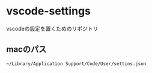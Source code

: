 # vscode-settings

vscodeの設定を置くためのリポジトリ


## macのパス

```sh
~/Library/Application Support/Code/User/settins.json
```